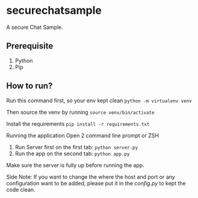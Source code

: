 # securechatsample
A secure Chat Sample.

## Prerequisite
1. Python
2. Pip

## How to run?
Run this command first, so your env kept clean
``python -m virtualenv venv``

Then source the venv by running
``source venv/bin/activate``

Install the requirements
``pip install -r requirements.txt``

Running the application
Open 2 command line prompt or ZSH
1. Run Server first on the first tab:
``python server.py``
2. Run the app on the second tab:
``python app.py``

Make sure the server is fully up before running the app.

Side Note:
If you want to change the where the host and port or any configuration want to be added,
please put it in the *config.py* to kept the code clean.
